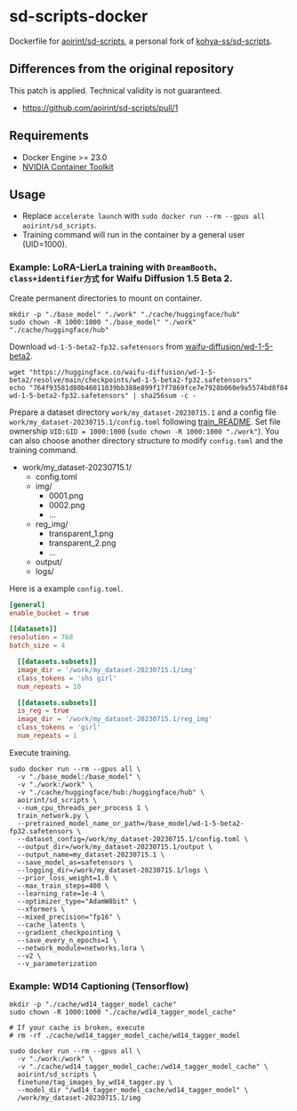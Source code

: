 # sd-scripts-docker

Dockerfile for [aoirint/sd-scripts](https://github.com/aoirint/sd-scripts), a personal fork of [kohya-ss/sd-scripts](https://github.com/kohya-ss/sd-scripts).

## Differences from the original repository

This patch is applied. Technical validity is not guaranteed.

- https://github.com/aoirint/sd-scripts/pull/1

## Requirements

- Docker Engine >= 23.0
- [NVIDIA Container Toolkit](https://docs.nvidia.com/datacenter/cloud-native/container-toolkit/latest/install-guide.html)

## Usage

- Replace `accelerate launch` with `sudo docker run --rm --gpus all aoirint/sd_scripts`.
- Training command will run in the container by a general user (UID=1000).

### Example: LoRA-LierLa training with `DreamBooth、class+identifier方式` for Waifu Diffusion 1.5 Beta 2.

Create permanent directories to mount on container.

```shell
mkdir -p "./base_model" "./work" "./cache/huggingface/hub"
sudo chown -R 1000:1000 "./base_model" "./work" "./cache/huggingface/hub"
```

Download `wd-1-5-beta2-fp32.safetensors` from [waifu-diffusion/wd-1-5-beta2](https://huggingface.co/waifu-diffusion/wd-1-5-beta2).

```shell
wget "https://huggingface.co/waifu-diffusion/wd-1-5-beta2/resolve/main/checkpoints/wd-1-5-beta2-fp32.safetensors"
echo "764f93581d80b46011039bb388e899f17f7869fce7e7928b060e9a5574bd8f84  wd-1-5-beta2-fp32.safetensors" | sha256sum -c -
```

Prepare a dataset directory `work/my_dataset-20230715.1` and a config file `work/my_dataset-20230715.1/config.toml` following [train_README](https://github.com/kohya-ss/sd-scripts/blob/v0.6.4/train_README-ja.md#dreamboothclassidentifier%E6%96%B9%E5%BC%8F%E6%AD%A3%E5%89%87%E5%8C%96%E7%94%BB%E5%83%8F%E4%BD%BF%E7%94%A8%E5%8F%AF). Set file ownership `UID:GID = 1000:1000` (`sudo chown -R 1000:1000 "./work"`). You can also choose another directory structure to modify `config.toml` and the training command.

- work/my_dataset-20230715.1/
    - config.toml
    - img/
        - 0001.png
        - 0002.png
        - ...
    - reg_img/
        - transparent_1.png
        - transparent_2.png
        - ...
    - output/
    - logs/

Here is a example `config.toml`.

```toml
[general]
enable_bucket = true

[[datasets]]
resolution = 768
batch_size = 4

  [[datasets.subsets]]
  image_dir = '/work/my_dataset-20230715.1/img'
  class_tokens = 'shs girl'
  num_repeats = 10

  [[datasets.subsets]]
  is_reg = true
  image_dir = '/work/my_dataset-20230715.1/reg_img'
  class_tokens = 'girl'
  num_repeats = 1
```

Execute training.

```shell
sudo docker run --rm --gpus all \
  -v "./base_model:/base_model" \
  -v "./work:/work" \
  -v "./cache/huggingface/hub:/huggingface/hub" \
  aoirint/sd_scripts \
  --num_cpu_threads_per_process 1 \
  train_network.py \
  --pretrained_model_name_or_path=/base_model/wd-1-5-beta2-fp32.safetensors \
  --dataset_config=/work/my_dataset-20230715.1/config.toml \
  --output_dir=/work/my_dataset-20230715.1/output \
  --output_name=my_dataset-20230715.1 \
  --save_model_as=safetensors \
  --logging_dir=/work/my_dataset-20230715.1/logs \
  --prior_loss_weight=1.0 \
  --max_train_steps=400 \
  --learning_rate=1e-4 \
  --optimizer_type="AdamW8bit" \
  --xformers \
  --mixed_precision="fp16" \
  --cache_latents \
  --gradient_checkpointing \
  --save_every_n_epochs=1 \
  --network_module=networks.lora \
  --v2 \
  --v_parameterization
```

### Example: WD14 Captioning (Tensorflow)

```shell
mkdir -p "./cache/wd14_tagger_model_cache"
sudo chown -R 1000:1000 "./cache/wd14_tagger_model_cache"

# If your cache is broken, execute
# rm -rf ./cache/wd14_tagger_model_cache/wd14_tagger_model

sudo docker run --rm --gpus all \
  -v "./work:/work" \
  -v "./cache/wd14_tagger_model_cache:/wd14_tagger_model_cache" \
  aoirint/sd_scripts \
  finetune/tag_images_by_wd14_tagger.py \
  --model_dir "/wd14_tagger_model_cache/wd14_tagger_model" \
  /work/my_dataset-20230715.1/img
```

